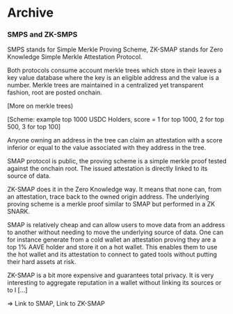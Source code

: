 # Archive

### SMPS and ZK-SMPS

SMPS stands for Simple Merkle Proving Scheme, ZK-SMAP stands for Zero Knowledge Simple Merkle Attestation Protocol.

Both protocols consume account merkle trees which store in their leaves a key value database where the key is an eligible address and the value is a number. Merkle trees are maintained in a centralized yet transparent fashion, root are posted onchain.&#x20;

\[More on merkle trees)

\[Scheme: example top 1000 USDC Holders, score = 1 for top 1000, 2 for top 500, 3 for top 100]

Anyone owning an address in the tree can claim an attestation with a score inferior or equal to the value associated with they address in the tree.

SMAP protocol is public, the proving scheme is a simple merkle proof tested against the onchain root. The issued attestation is directly linked to its source of data.

ZK-SMAP does it in the Zero Knowledge way. It means that none can, from an attestation, trace back to the owned origin address. The underlying proving scheme is a merkle proof similar to SMAP but performed in a ZK SNARK.

SMAP is relatively cheap and can allow users to move data from an address to another without needing to move the underlying source of data. One can for instance generate from a cold wallet an attestation proving they are a top 1% AAVE holder and store it on a hot wallet. This enables them to use the hot wallet and its attestation to connect to gated tools without putting their hard assets at risk.

ZK-SMAP is a bit more expensive and guarantees total privacy. It is very interesting to aggregate reputation in a wallet without linking its sources or to l \[...]

\=> Link to SMAP, Link to ZK-SMAP

